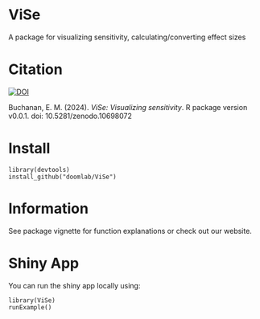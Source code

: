 # ViSe
A package for visualizing sensitivity, calculating/converting effect sizes

# Citation

[![DOI](https://zenodo.org/badge/653762699.svg)](https://zenodo.org/doi/10.5281/zenodo.10698072)

Buchanan, E. M. (2024). _ViSe: Visualizing sensitivity_. R package version v0.0.1. doi: 10.5281/zenodo.10698072

# Install

```
library(devtools)
install_github("doomlab/ViSe")
```

# Information

See package vignette for function explanations or check out our website. 

# Shiny App

You can run the shiny app locally using:

```
library(ViSe)
runExample()
```
